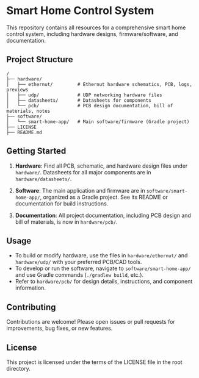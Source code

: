 
# Smart Home Control System

This repository contains all resources for a comprehensive smart home control system, including hardware designs, firmware/software, and documentation.


## Project Structure

```
/ 
├── hardware/
│   ├── ethernut/         # Ethernut hardware schematics, PCB, logs, previews
│   ├── udp/              # UDP networking hardware files
│   ├── datasheets/       # Datasheets for components
│   └── pcb/              # PCB design documentation, bill of materials, notes
├── software/
│   └── smart-home-app/   # Main software/firmware (Gradle project)
├── LICENSE
├── README.md
```

## Getting Started

1. **Hardware**: Find all PCB, schematic, and hardware design files under `hardware/`. Datasheets for all major components are in `hardware/datasheets/`.
2. **Software**: The main application and firmware are in `software/smart-home-app/`, organized as a Gradle project. See its README or documentation for build instructions.

3. **Documentation**: All project documentation, including PCB design and bill of materials, is now in `hardware/pcb/`.

## Usage

- To build or modify hardware, use the files in `hardware/ethernut/` and `hardware/udp/` with your preferred PCB/CAD tools.
- To develop or run the software, navigate to `software/smart-home-app/` and use Gradle commands (`./gradlew build`, etc.).
- Refer to `hardware/pcb/` for design details, instructions, and component information.

## Contributing

Contributions are welcome! Please open issues or pull requests for improvements, bug fixes, or new features.

## License

This project is licensed under the terms of the LICENSE file in the root directory.